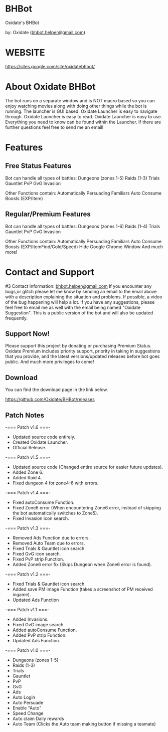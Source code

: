 # BHBot
Oxidate's BHBot

by: Oxidate (bhbot.helper@gmail.com)

# WEBSITE
https://sites.google.com/site/oxidatebhbot/

# About Oxidate BHBot
The bot runs on a separate window and is NOT macro based so you can enjoy watching movies along with doing other things while the bot is running.
The launcher is GUI based.
Oxidate Launcher is easy to navigate through.
Oxidate Launcher is easy to read.
Oxidate Launcher is easy to use.
Everything you need to know can be found within the Launcher.
If there are further questions feel free to send me an email!

# Features
## Free Status Features

Bot can handle all types of battles:
Dungeons (zones 1-5)
Raids (1-3)
Trials
Gauntlet
PvP
GvG
Invasion

Other Functions contain:
Automatically Persuading Familiars
Auto Consume Boosts
(EXP/Item)

## Regular/Premium Features

Bot can handle all types of battles:
Dungeons (zones 1-6)
Raids (1-4)
Trials
Gauntlet
PvP
GvG
Invasion

Other Functions contain:
Automatically Persuading Familiars
Auto Consume Boosts
(EXP/ItemFind/Gold/Speed)
Hide Google Chrome Window
And much more!

# Contact and Support
#3 Contact Information: bhbot.helper@gmail.com
If you encounter any bugs,or glitch please let me know by sending an email to the email above with a description explaining the situation and problems. If possible, a video of the bug happening will help a lot.
If you have any suggestions, please feel free to email me as well with the email being named "Oxidate Suggestion". This is a public version of the bot and will also be updated frequently.



## Support Now!
Please support this project by donating or purchasing Premium Status.
Oxidate Premium includes priority support, priority in taking in suggestions that you provide, and the latest versions/updated releases before bot goes public. And much more privileges to come!
   
## Download
You can find the download page in the link below.

https://github.com/Oxidate/BHBot/releases

## Patch Notes
-=== Patch v1.6 ===-
- Updated source code entirely.
- Created Oxidate Launcher.
- Official Release.

-=== Patch v1.5 ===-
- Updated source code (Changed entire source for easier future updates).
- Added Zone 6.
- Added Raid 4.
- Fixed dungeon 4 for zone4-6 with errors.

-=== Patch v1.4 ===-
- Fixed autoConsume Function.
- Fixed Zone6 error (When encountering Zone6 error, 
	instead of skipping the bot automatically switches to Zone5).
- Fixed Invasion icon search.

-=== Patch v1.3 ===-
- Removed Ads Function due to errors.
- Removed Auto Team due to errors.
- Fixed Trials & Gauntlet icon search.
- Fixed GvG icon search.
- Fixed PvP strip Function.
- Added Zone6 error fix (Skips Dungeon when Zone6 error is found).

-=== Patch v1.2 ===-
- Fixed Trials & Gauntlet icon search.
- Added save PM image Function (takes a screenshot of PM received ingame).
- Updated Ads Function

-=== Patch v1.1 ===-
- Added Invasions.
- Fixed GvG image search.
- Added autoConsume Function.
- Added PvP strip Function.
- Updated Ads Function.

-=== Patch v1.0 ===-
- Dungeons (zones 1-5)
- Raids (1-3)
- Trials
- Gauntlet
- PvP
- GvG
- Ads
- Auto Login
- Auto Persuade
- Enable "Auto"
- Speed Change
- Auto claim Daily rewards
- Auto Team (Clicks the Auto team making button if missing a teamate)
